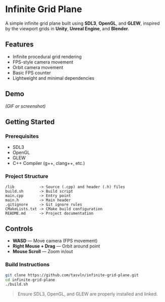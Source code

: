 # Infinite Grid Plane

A simple infinite grid plane built using **SDL3**, **OpenGL**, and **GLEW**, inspired by the viewport grids in **Unity**, **Unreal Engine**, and **Blender**.

## Features
- Infinite procedural grid rendering
- FPS-style camera movement
- Orbit camera movement
- Basic FPS counter
- Lightweight and minimal dependencies

## Demo
*(GIF or screenshot)*

## Getting Started

### Prerequisites
- SDL3
- OpenGL
- GLEW
- C++ Compiler (g++, clang++, etc.)

### Project Structure
```
/lib           -> Source (.cpp) and header (.h) files
build.sh       -> Build script
main.cpp       -> Entry point
main.h         -> Main header
.gitignore     -> Git ignore rules
CMakeLists.txt -> CMake build configuration
README.md      -> Project documentation
```

## Controls
- **WASD** — Move camera (FPS movement)
- **Right Mouse + Drag** — Orbit around point
- **Mouse Scroll** — Zoom in/out

### Build Instructions
```bash
git clone https://github.com/tasvln/infinite-grid-plane.git
cd infinite-grid-plane
./build.sh
```
> Ensure SDL3, OpenGL, and GLEW are properly installed and linked.
